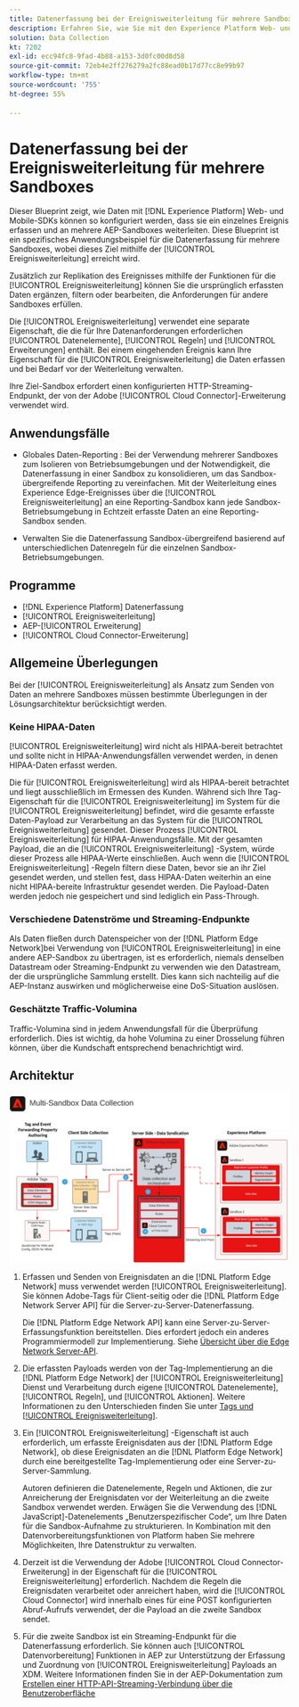 ```yaml
---
title: Datenerfassung bei der Ereignisweiterleitung für mehrere Sandboxes
description: Erfahren Sie, wie Sie mit den Experience Platform Web- und Mobile-SDKs erfasste Daten so konfigurieren können, dass sie ein einzelnes Ereignis erfassen und an mehrere Experience Platform-Sandboxes weiterleiten.
solution: Data Collection
kt: 7202
exl-id: ecc94fc8-9fad-4b88-a153-3d0fc00d8d58
source-git-commit: 72eb4e2ff276279a2fc88ead0b17d77cc8e99b97
workflow-type: tm+mt
source-wordcount: '755'
ht-degree: 55%

---
```


# Datenerfassung bei der Ereignisweiterleitung für mehrere Sandboxes

Dieser Blueprint zeigt, wie Daten mit [!DNL Experience Platform] Web- und Mobile-SDKs können so konfiguriert werden, dass sie ein einzelnes Ereignis erfassen und an mehrere AEP-Sandboxes weiterleiten. Diese Blueprint ist ein spezifisches Anwendungsbeispiel für die Datenerfassung für mehrere Sandboxes, wobei dieses Ziel mithilfe der [!UICONTROL Ereignisweiterleitung] erreicht wird.

Zusätzlich zur Replikation des Ereignisses mithilfe der Funktionen für die  [!UICONTROL Ereignisweiterleitung] können Sie die ursprünglich erfassten Daten ergänzen, filtern oder bearbeiten, die Anforderungen für andere Sandboxes erfüllen.

Die [!UICONTROL Ereignisweiterleitung] verwendet eine separate Eigenschaft, die die für Ihre Datenanforderungen erforderlichen [!UICONTROL Datenelemente], [!UICONTROL Regeln] und [!UICONTROL Erweiterungen] enthält. Bei einem eingehenden Ereignis kann Ihre Eigenschaft für die [!UICONTROL Ereignisweiterleitung] die Daten erfassen und bei Bedarf vor der Weiterleitung verwalten.

Ihre Ziel-Sandbox erfordert einen konfigurierten HTTP-Streaming-Endpunkt, der von der Adobe [!UICONTROL Cloud Connector]-Erweiterung verwendet wird.

## Anwendungsfälle

* Globales Daten-Reporting : Bei der Verwendung mehrerer Sandboxes zum Isolieren von Betriebsumgebungen und der Notwendigkeit, die Datenerfassung in einer Sandbox zu konsolidieren, um das Sandbox-übergreifende Reporting zu vereinfachen. Mit der Weiterleitung eines Experience Edge-Ereignisses über die [!UICONTROL Ereignisweiterleitung] an eine Reporting-Sandbox kann jede Sandbox-Betriebsumgebung in Echtzeit erfasste Daten an eine Reporting-Sandbox senden.

* Verwalten Sie die Datenerfassung Sandbox-übergreifend basierend auf unterschiedlichen Datenregeln für die einzelnen Sandbox-Betriebsumgebungen.

## Programme

* [!DNL Experience Platform] Datenerfassung
* [!UICONTROL Ereignisweiterleitung]
* AEP-[!UICONTROL Erweiterung]
* [!UICONTROL Cloud Connector-Erweiterung]

## Allgemeine Überlegungen

Bei der [!UICONTROL Ereignisweiterleitung] als Ansatz zum Senden von Daten an mehrere Sandboxes müssen bestimmte Überlegungen in der Lösungsarchitektur berücksichtigt werden.

### Keine HIPAA-Daten

[!UICONTROL Ereignisweiterleitung] wird nicht als HIPAA-bereit betrachtet und sollte nicht in HIPAA-Anwendungsfällen verwendet werden, in denen HIPAA-Daten erfasst werden.

Die für [!UICONTROL Ereignisweiterleitung] wird als HIPAA-bereit betrachtet und liegt ausschließlich im Ermessen des Kunden. Während sich Ihre Tag-Eigenschaft für die [!UICONTROL Ereignisweiterleitung] im System für die [!UICONTROL Ereignisweiterleitung] befindet, wird die gesamte erfasste Daten-Payload zur Verarbeitung an das System für die [!UICONTROL Ereignisweiterleitung] gesendet. Dieser Prozess [!UICONTROL Ereignisweiterleitung] für HIPAA-Anwendungsfälle. Mit der gesamten Payload, die an die [!UICONTROL Ereignisweiterleitung] -System, würde dieser Prozess alle HIPAA-Werte einschließen. Auch wenn die [!UICONTROL Ereignisweiterleitung] -Regeln filtern diese Daten, bevor sie an ihr Ziel gesendet werden, und stellen fest, dass HIPAA-Daten weiterhin an eine nicht HIPAA-bereite Infrastruktur gesendet werden. Die Payload-Daten werden jedoch nie gespeichert und sind lediglich ein Pass-Through.

### Verschiedene Datenströme und Streaming-Endpunkte

Als Daten fließen durch Datenspeicher von der [!DNL Platform Edge Network]bei Verwendung von [!UICONTROL Ereignisweiterleitung] in eine andere AEP-Sandbox zu übertragen, ist es erforderlich, niemals denselben Datastream oder Streaming-Endpunkt zu verwenden wie den Datastream, der die ursprüngliche Sammlung erstellt. Dies kann sich nachteilig auf die AEP-Instanz auswirken und möglicherweise eine DoS-Situation auslösen.

### Geschätzte Traffic-Volumina

Traffic-Volumina sind in jedem Anwendungsfall für die Überprüfung erforderlich. Dies ist wichtig, da hohe Volumina zu einer Drosselung führen können, über die Kundschaft entsprechend benachrichtigt wird.

## Architektur

![[!UICONTROL Ereignisweiterleitung für mehrere Sandboxes]](assets/multi-sandbox-data-collection.png)

1. Erfassen und Senden von Ereignisdaten an die [!DNL Platform Edge Network] muss verwendet werden [!UICONTROL Ereignisweiterleitung]. Sie können Adobe-Tags für Client-seitig oder die [!DNL Platform Edge Network Server API] für die Server-zu-Server-Datenerfassung.

   Die [!DNL Platform Edge Network API] kann eine Server-zu-Server-Erfassungsfunktion bereitstellen. Dies erfordert jedoch ein anderes Programmiermodell zur Implementierung. Siehe [Übersicht über die Edge Network Server-API](https://experienceleague.adobe.com/docs/experience-platform/edge-network-server-api/overview.html?lang=de).

1. Die erfassten Payloads werden von der Tag-Implementierung an die [!DNL Platform Edge Network] der [!UICONTROL Ereignisweiterleitung] Dienst und Verarbeitung durch eigene [!UICONTROL Datenelemente], [!UICONTROL Regeln], und [!UICONTROL Aktionen]. Weitere Informationen zu den Unterschieden finden Sie unter [Tags und [!UICONTROL Ereignisweiterleitung]](https://experienceleague.adobe.com/docs/experience-platform/tags/event-forwarding/overview.html?lang=de#differences-from-tags).

1. Ein [!UICONTROL Ereignisweiterleitung] -Eigenschaft ist auch erforderlich, um erfasste Ereignisdaten aus der [!DNL Platform Edge Network], ob diese Ereignisdaten an die [!DNL Platform Edge Network] durch eine bereitgestellte Tag-Implementierung oder eine Server-zu-Server-Sammlung.

   Autoren definieren die Datenelemente, Regeln und Aktionen, die zur Anreicherung der Ereignisdaten vor der Weiterleitung an die zweite Sandbox verwendet werden. Erwägen Sie die Verwendung des [!DNL JavaScript]-Datenelements „Benutzerspezifischer Code“, um Ihre Daten für die Sandbox-Aufnahme zu strukturieren. In Kombination mit den Datenvorbereitungsfunktionen von Platform haben Sie mehrere Möglichkeiten, Ihre Datenstruktur zu verwalten.

1. Derzeit ist die Verwendung der Adobe [!UICONTROL Cloud Connector-Erweiterung] in der Eigenschaft für die [!UICONTROL Ereignisweiterleitung] erforderlich. Nachdem die Regeln die Ereignisdaten verarbeitet oder anreichert haben, wird die [!UICONTROL Cloud Connector] wird innerhalb eines für eine POST konfigurierten Abruf-Aufrufs verwendet, der die Payload an die zweite Sandbox sendet.

1. Für die zweite Sandbox ist ein Streaming-Endpunkt für die Datenerfassung erforderlich. Sie können auch [!UICONTROL Datenvorbereitung] Funktionen in AEP zur Unterstützung der Erfassung und Zuordnung von [!UICONTROL Ereignisweiterleitung] Payloads an XDM. Weitere Informationen finden Sie in der AEP-Dokumentation zum [Erstellen einer HTTP-API-Streaming-Verbindung über die Benutzeroberfläche](https://experienceleague.adobe.com/docs/experience-platform/sources/ui-tutorials/create/streaming/http.html?lang=de)
